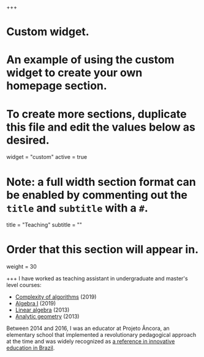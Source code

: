 +++
# Custom widget.
# An example of using the custom widget to create your own homepage section.
# To create more sections, duplicate this file and edit the values below as desired.
widget = "custom"
active = true

# Note: a full width section format can be enabled by commenting out the `title` and `subtitle` with a `#`.
title = "Teaching"
subtitle = ""

# Order that this section will appear in.
weight = 30

+++
I have worked as teaching assistant in undergraduate and master's level courses:

* [Complexity of algorithms](https://warwick.ac.uk/fac/sci/dcs/teaching/modules/cs301/) (2019)
* [Algebra I](https://impa.br/en_US/ensino/programas-de-formacao/mestrado-academico/disciplinas-mestrado-academico/algebra-i/) (2019)
* [Linear algebra](https://uspdigital.usp.br/jupiterweb/obterDisciplina?sgldis=SMA0304) (2013)
* [Analytic geometry](https://uspdigital.usp.br/jupiterweb/obterDisciplina?sgldis=SMA0300) (2013)

Between 2014 and 2016, I was an educator at Projeto Âncora, an elementary school that implemented a revolutionary pedagogical approach at the time and was widely recognized as [a reference in innovative education in Brazil](http://innoveedu.org/en/ancora-project-school).

